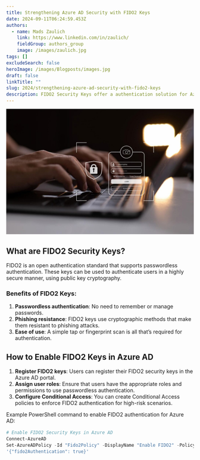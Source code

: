 ```yaml
---
title: Strengthening Azure AD Security with FIDO2 Keys
date: 2024-09-11T06:24:59.453Z
authors:
  - name: Mads Zaulich
    link: https://www.linkedin.com/in/zaulich/
    fieldGroup: authors_group
    image: /images/zaulich.jpg
tags: []
excludeSearch: false
heroImage: /images/Blogposts/images.jpg
draft: false
linkTitle: ""
slug: 2024/strengthening-azure-ad-security-with-fido2-keys
description: FIDO2 Security Keys offer a authentication solution for Azure AD. This enhances both security and user experience by eliminating the need for passwords.
---
```

![](images.jpg)
## What are FIDO2 Security Keys?

FIDO2 is an open authentication standard that supports passwordless authentication. These keys can be used to authenticate users in a highly secure manner, using public key cryptography.

### Benefits of FIDO2 Keys:

1. **Passwordless authentication**: No need to remember or manage passwords.
2. **Phishing resistance**: FIDO2 keys use cryptographic methods that make them resistant to phishing attacks.
3. **Ease of use**: A simple tap or fingerprint scan is all that’s required for authentication.

## How to Enable FIDO2 Keys in Azure AD

1. **Register FIDO2 keys**: Users can register their FIDO2 security keys in the Azure AD portal.
2. **Assign user roles**: Ensure that users have the appropriate roles and permissions to use passwordless authentication.
3. **Configure Conditional Access**: You can create Conditional Access policies to enforce FIDO2 authentication for high-risk scenarios.

Example PowerShell command to enable FIDO2 authentication for Azure AD:

```powershell
# Enable FIDO2 Security Keys in Azure AD
Connect-AzureAD
Set-AzureADPolicy -Id "Fido2Policy" -DisplayName "Enable FIDO2" -PolicyDefinition 
'{"fido2Authentication": true}'
